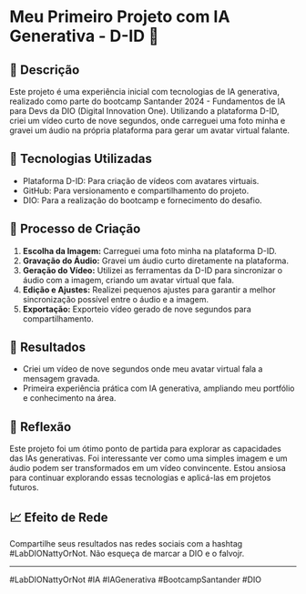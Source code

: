 # Meu Primeiro Projeto com IA Generativa - D-ID 🚀

## 📒 Descrição
Este projeto é uma experiência inicial com tecnologias de IA generativa, realizado como parte do bootcamp Santander 2024 - Fundamentos de IA para Devs da DIO (Digital Innovation One). Utilizando a plataforma D-ID, criei um vídeo curto de nove segundos, onde carreguei uma foto minha e gravei um áudio na própria plataforma para gerar um avatar virtual falante.

## 🤖 Tecnologias Utilizadas
- Plataforma D-ID: Para criação de vídeos com avatares virtuais.
- GitHub: Para versionamento e compartilhamento do projeto.
- DIO: Para a realização do bootcamp e fornecimento do desafio.

## 🧐 Processo de Criação
1. **Escolha da Imagem:** Carreguei uma foto minha na plataforma D-ID.
2. **Gravação do Áudio:** Gravei um áudio curto diretamente na plataforma.
3. **Geração do Vídeo:** Utilizei as ferramentas da D-ID para sincronizar o áudio com a imagem, criando um avatar virtual que fala.
4. **Edição e Ajustes:** Realizei pequenos ajustes para garantir a melhor sincronização possível entre o áudio e a imagem.
5. **Exportação:** Exporteio vídeo gerado de nove segundos para compartilhamento.

## 🚀 Resultados
- Criei um vídeo de nove segundos onde meu avatar virtual fala a mensagem gravada.
- Primeira experiência prática com IA generativa, ampliando meu portfólio e conhecimento na área.

## 💭 Reflexão
Este projeto foi um ótimo ponto de partida para explorar as capacidades das IAs generativas. Foi interessante ver como uma simples imagem e um áudio podem ser transformados em um vídeo convincente. Estou ansiosa para continuar explorando essas tecnologias e aplicá-las em projetos futuros.

## 📈 Efeito de Rede
Compartilhe seus resultados nas redes sociais com a hashtag #LabDIONattyOrNot. Não esqueça de marcar a DIO e o falvojr.

---

#LabDIONattyOrNot #IA #IAGenerativa #BootcampSantander #DIO


